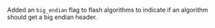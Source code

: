 Added an `big_endian` flag to flash algorithms to indicate if an algorithm should get a big endian header.